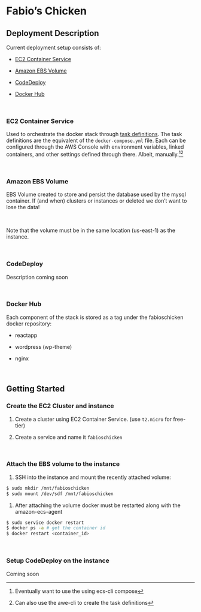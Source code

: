 Fabio’s Chicken
===============

Deployment Description
----------------------

Current deployment setup consists of:

-   [EC2 Container
    Service](http://docs.aws.amazon.com/AmazonECS/latest/developerguide/ECS_GetStarted.html)

-   [Amazon EBS
    Volume](http://docs.aws.amazon.com/AWSEC2/latest/UserGuide/EBSVolumes.html)

-   [CodeDeploy](http://docs.aws.amazon.com/codedeploy/latest/userguide/getting-started-codedeploy.html)

-   [Docker Hub](https://hub.docker.com/r/larsson719/fabioschicken/tags/)

 

### EC2 Container Service

Used to orchestrate the docker stack through [task
definitions](http://docs.aws.amazon.com/AmazonECS/latest/developerguide/task_definitions.html).
The task definitions are the equivalent of the `docker-compose.yml` file. Each
can be configured through the AWS Console with environment variables, linked
containers, and other settings defined through there. Albeit, manually.[^1][^2]

[^1]: Eventually want to use the using ecs-cli compose

[^2]: Can also use the awe-cli to create the task definitions

 

### Amazon EBS Volume

EBS Volume created to store and persist the database used by the mysql
container. If (and when) clusters or instances or deleted we don’t want to lose
the data!

 

Note that the volume must be in the same location (us-east-1) as the instance.

 

### CodeDeploy

Description coming soon

 

### Docker Hub

Each component of the stack is stored as a tag under the fabioschicken docker
repository:

-   reactapp

-   wordpress (wp-theme)

-   nginx

 

Getting Started
---------------

### Create the EC2 Cluster and instance

1.  Create a cluster using EC2 Container Service. (use `t2.micro` for free-tier)

2.  Create a service and name it `fabioschicken`

 

### Attach the EBS volume to the instance

1.  SSH into the instance and mount the recently attached volume:

```bash
$ sudo mkdir /mnt/fabioschicken
$ sudo mount /dev/sdf /mnt/fabioschicken
```

1.  After attaching the volume docker must be restarted along with the
    amazon-ecs-agent

```bash
$ sudo service docker restart
$ docker ps -a # get the container id
$ docker restart <container_id>
```

 

### Setup CodeDeploy on the instance

Coming soon
